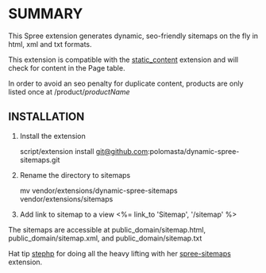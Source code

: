 SUMMARY
=======

This Spree extension generates dynamic, seo-friendly sitemaps on the fly in html, xml and txt formats.

This extension is compatible with the [static_content][1] extension and will check for content in the Page table.

In order to avoid an seo penalty for duplicate content, products are only listed once at /product/_productName_

INSTALLATION
------------

1. Install the extension

      script/extension install git@github.com:polomasta/dynamic-spree-sitemaps.git

2. Rename the directory to sitemaps
    
    mv vendor/extensions/dynamic-spree-sitemaps vendor/extensions/sitemaps

3. Add link to sitemap to a view
    <%= link_to 'Sitemap', '/sitemap' %>

The sitemaps are accessible at public_domain/sitemap.html, public_domain/sitemap.xml, and public_domain/sitemap.txt

Hat tip [stephp][2] for doing all the heavy lifting with her [spree-sitemaps][3] extension.

[1]: http://ext.spreecommerce.com/extensions/2-static-content
[2]: http://github.com/stephp
[3]: http://ext.spreecommerce.com/extensions/3-spree-sitemaps
